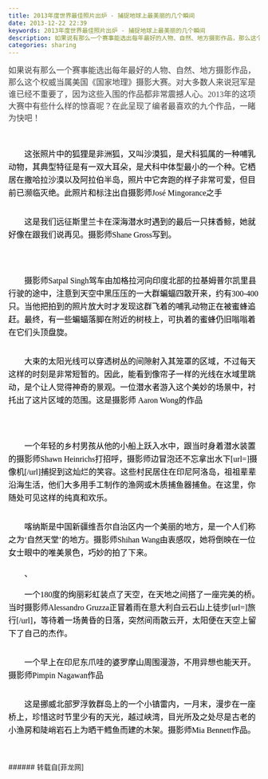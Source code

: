 ```yaml
---
title: 2013年度世界最佳照片出炉 - 捕捉地球上最美丽的几个瞬间
date: 2013-12-22 22:39
keywords: 2013年度世界最佳照片出炉 - 捕捉地球上最美丽的几个瞬间
description: 如果说有那么一个赛事能选出每年最好的人物、自然、地方摄影作品，那么这个权威当属美国《国家地理》摄影大赛。对大多数人来说冠军是谁已经不重要了，因为这些入围的作品都非常震撼人心。2013年的这项大赛中有些什么样的惊喜呢？在此呈现了编者最喜欢的九个作品，一睹为快吧！这张照片中的狐狸是非洲狐，又叫沙漠狐，是犬科狐属的一种哺乳动物，其典型特征是有一双大耳朵，是犬科中体型最小的一个种。它栖居在撒哈拉沙漠以及阿拉伯半岛，照片中它奔跑的样子非常可爱，但目前已濒临灭绝。此照片和标注出自摄影师José Mingorance之手这是我们远征斯里兰卡在深海潜水时遇到的最后一只抹香鲸，她就好像在跟我们说再见。摄影师Shane Gross写到。摄影师Satpal Singh驾车由加格拉河向印度北部的拉基姆普尔凯里县行驶的途中，注意到天空中黑压压的一大群蝙蝠四散开来，约有300-400只。当他把拍到的照片放大时才发现这群飞着的哺乳动物正在被蜜蜂追赶。最终，有一些蝙蝠落脚在附近的树枝上，可执着的蜜蜂仍旧嗡嗡着在它们头顶盘旋。大束的太阳光线可以穿透树丛的间隙射入其笼罩的区域，不过每天这样的时刻是非常短暂的。因此，能看到像帘子一样的光线在水域里跳动，是个让人觉得神奇的景观。一位潜水者游入这个美妙的场景中，衬托出了这片区域的范围。这是摄影师 Aaron Wong的作品一个年轻的乡村男孩从他的小船上跃入水中，跟当时身着潜水装置的摄影师Shawn Heinrichs打招呼，摄影师边冒泡还不忘拿出水下[url=]摄像机[/url]捕捉到这灿烂的笑容。这些村民居住在印尼阿洛岛，祖祖辈辈沿海生活，他们大多用手工制作的渔网或木质捕鱼器捕鱼。在这里，你随处可见这样的纯真和欢乐。喀纳斯是中国新疆维吾尔自治区内一个美丽的地方，是一个人们称之为‘自然天堂’的地方。摄影师Shihan Wang由衷感叹，她将倒映在一位女士眼中的唯美景色，巧妙的拍了下来。、一个180度的绚丽彩虹装点了天空，在天地之间搭了一座完美的桥。当时摄影师Alessandro Gruzza正冒着雨在意大利白云石山上徒步[url=]旅行[/url]，等待着一场黄昏的日落，突然间雨散云开，太阳便在天空上留下了自己的杰作。一个早上在印尼东爪哇的婆罗摩山周围漫游，不用异想也能天开。摄影师Pimpin Nagawan作品这是挪威北部罗浮敦群岛上的一个小镇雷内，一月末，漫步在一座桥上，珍惜这时节里少有的天光，越过峡湾，目光所及之处尽是古老的小渔房和陡峭岩石上为晒干鳕鱼而建的木架。摄影师Mia Bennett作品。
categories: sharing
---
```

<td class="t_f" id="postmessage_86525">

<font style="color:rgb(67, 67, 67)"><font style="background-color:rgb(251, 251, 251)"><font face="微软雅黑, Tahoma, Verdana, 宋体"><font style="font-size:16px"><div align="left">如果说有那么一个赛事能选出每年最好的人物、自然、地方摄影作品，那么这个权威当属美国《国家地理》摄影大赛。对大多数人来说冠军是谁已经不重要了，因为这些入围的作品都非常震撼人心。2013年的这项大赛中有些什么样的惊喜呢？在此呈现了编者最喜欢的九个作品，一睹为快吧！</div></font></font></font></font><br/>
<font style="color:rgb(0, 0, 0)"><font face="微软雅黑, Tahoma, Verdana, 宋体"><font style="font-size:16px"><p style="line-height:26px;text-indent:2em;text-align:left"><font color="#03366"><a href="http://static.cnbetacdn.com/newsimg/2013/1222/25_1iJrKM7SP.jpg" target="_blank"><img alt="" border="0" class="zoom" data-cf-modified-01af878b6eea7ce705d605d7-="" file="http://64.19.142.11/static.cnbetacdn.com/newsimg/2013/1222/60_1387709284.jpg_w600.jpg" id="aimg_ptT8O" lazyloadthumb="1" onclick="" onmouseover="" src="http://64.19.142.11/static.cnbetacdn.com/newsimg/2013/1222/60_1387709284.jpg_w600.jpg"/></a></font></p><p style="line-height:26px;text-indent:2em;text-align:left">这张照片中的狐狸是非洲狐，又叫沙漠狐，是犬科狐属的一种哺乳动物，其典型特征是有一双大耳朵，是犬科中体型最小的一个种。它栖居在撒哈拉沙漠以及阿拉伯半岛，照片中它奔跑的样子非常可爱，但目前已濒临灭绝。此照片和标注出自摄影师José Mingorance之手</p><p style="line-height:26px;text-indent:2em;text-align:left"><font color="#03366"><a href="http://static.cnbetacdn.com/newsimg/2013/1222/25_1iJrKNj3b.jpg" target="_blank"><img alt="" border="0" class="zoom" data-cf-modified-01af878b6eea7ce705d605d7-="" file="http://64.19.142.11/static.cnbetacdn.com/newsimg/2013/1222/77_1387709297.jpg_w600.jpg" id="aimg_MK147" lazyloadthumb="1" onclick="" onmouseover="" src="http://64.19.142.11/static.cnbetacdn.com/newsimg/2013/1222/77_1387709297.jpg_w600.jpg"/></a></font></p><p style="line-height:26px;text-indent:2em;text-align:left">这是我们远征斯里兰卡在深海潜水时遇到的最后一只抹香鲸，她就好像在跟我们说再见。摄影师Shane Gross写到。</p><p style="line-height:26px;text-indent:2em;text-align:left"><img alt="" border="0" class="zoom" data-cf-modified-01af878b6eea7ce705d605d7-="" file="http://64.19.142.10/static.cnbetacdn.com/newsimg/2013/1222/50_1387709314.jpg_w600.jpg" id="aimg_B4aaH" lazyloadthumb="1" onclick="" onmouseover="" src="http://64.19.142.10/static.cnbetacdn.com/newsimg/2013/1222/50_1387709314.jpg_w600.jpg"/></p><br/>
<p style="line-height:26px;text-indent:2em;text-align:left">摄影师Satpal Singh驾车由加格拉河向印度北部的拉基姆普尔凯里县行驶的途中，注意到天空中黑压压的一大群蝙蝠四散开来，约有300-400只。当他把拍到的照片放大时才发现这群飞着的哺乳动物正在被蜜蜂追赶。最终，有一些蝙蝠落脚在附近的树枝上，可执着的蜜蜂仍旧嗡嗡着在它们头顶盘旋。</p><p style="line-height:26px;text-indent:2em;text-align:left"><font color="#03366"><a href="http://static.cnbetacdn.com/newsimg/2013/1222/25_1iJrKNAsV.jpg" target="_blank"><img alt="" border="0" class="zoom" data-cf-modified-01af878b6eea7ce705d605d7-="" file="http://64.19.142.10/static.cnbetacdn.com/newsimg/2013/1222/51_1387709324.jpg_w600.jpg" id="aimg_ssSop" lazyloadthumb="1" onclick="" onmouseover="" src="http://64.19.142.10/static.cnbetacdn.com/newsimg/2013/1222/51_1387709324.jpg_w600.jpg"/></a></font></p><p style="line-height:26px;text-indent:2em;text-align:left">大束的太阳光线可以穿透树丛的间隙射入其笼罩的区域，不过每天这样的时刻是非常短暂的。因此，能看到像帘子一样的光线在水域里跳动，是个让人觉得神奇的景观。一位潜水者游入这个美妙的场景中，衬托出了这片区域的范围。这是摄影师 Aaron Wong的作品</p><p style="line-height:26px;text-indent:2em;text-align:left"><img alt="" border="0" class="zoom" data-cf-modified-01af878b6eea7ce705d605d7-="" file="http://64.19.142.12/static.cnbetacdn.com/newsimg/2013/1222/77_1387709344.jpg_w600.jpg" id="aimg_v4yEi" lazyloadthumb="1" onclick="" onmouseover="" src="http://64.19.142.12/static.cnbetacdn.com/newsimg/2013/1222/77_1387709344.jpg_w600.jpg"/></p><br/>
<p style="line-height:26px;text-indent:2em;text-align:left">一个年轻的乡村男孩从他的小船上跃入水中，跟当时身着潜水装置的摄影师Shawn Heinrichs打招呼，摄影师边冒泡还不忘拿出水下[url=]摄像机[/url]捕捉到这灿烂的笑容。这些村民居住在印尼阿洛岛，祖祖辈辈沿海生活，他们大多用手工制作的渔网或木质捕鱼器捕鱼。在这里，你随处可见这样的纯真和欢乐。</p><p style="line-height:26px;text-indent:2em;text-align:left"><font color="#03366"><a href="http://static.cnbetacdn.com/newsimg/2013/1222/25_1iJrKTHCS.jpg" target="_blank"><img alt="" border="0" class="zoom" data-cf-modified-01af878b6eea7ce705d605d7-="" file="http://64.19.142.10/static.cnbetacdn.com/newsimg/2013/1222/81_1387709354.jpg_w600.jpg" id="aimg_ntjtr" lazyloadthumb="1" onclick="" onmouseover="" src="http://64.19.142.10/static.cnbetacdn.com/newsimg/2013/1222/81_1387709354.jpg_w600.jpg"/></a></font></p><p style="line-height:26px;text-indent:2em;text-align:left">喀纳斯是中国新疆维吾尔自治区内一个美丽的地方，是一个人们称之为‘自然天堂’的地方。摄影师Shihan Wang由衷感叹，她将倒映在一位女士眼中的唯美景色，巧妙的拍了下来。</p><p style="line-height:26px;text-indent:2em;text-align:left">、<img alt="" border="0" class="zoom" data-cf-modified-01af878b6eea7ce705d605d7-="" file="http://64.19.142.10/static.cnbetacdn.com/newsimg/2013/1222/54_1387709370.jpg_w600.jpg" id="aimg_OFTLZ" lazyloadthumb="1" onclick="" onmouseover="" src="http://64.19.142.10/static.cnbetacdn.com/newsimg/2013/1222/54_1387709370.jpg_w600.jpg"/></p><p style="line-height:26px;text-indent:2em;text-align:left">一个180度的绚丽彩虹装点了天空，在天地之间搭了一座完美的桥。当时摄影师Alessandro Gruzza正冒着雨在意大利白云石山上徒步[url=]旅行[/url]，等待着一场黄昏的日落，突然间雨散云开，太阳便在天空上留下了自己的杰作。</p><p style="line-height:26px;text-indent:2em;text-align:left"><font color="#03366"><a href="http://static.cnbetacdn.com/newsimg/2013/1222/25_1iJrKUGUW.jpg" target="_blank"><img alt="" border="0" class="zoom" data-cf-modified-01af878b6eea7ce705d605d7-="" file="http://64.19.142.11/static.cnbetacdn.com/newsimg/2013/1222/83_1387709380.jpg_w600.jpg" id="aimg_j8br5" lazyloadthumb="1" onclick="" onmouseover="" src="http://64.19.142.11/static.cnbetacdn.com/newsimg/2013/1222/83_1387709380.jpg_w600.jpg"/></a></font></p><p style="line-height:26px;text-indent:2em;text-align:left">一个早上在印尼东爪哇的婆罗摩山周围漫游，不用异想也能天开。摄影师Pimpin Nagawan作品</p><p style="line-height:26px;text-indent:2em;text-align:left"><font color="#03366"><a href="http://static.cnbetacdn.com/newsimg/2013/1222/25_1iJrKVpAQ.jpg" target="_blank"><img alt="" border="0" class="zoom" data-cf-modified-01af878b6eea7ce705d605d7-="" file="http://64.19.142.10/static.cnbetacdn.com/newsimg/2013/1222/49_1387709391.jpg_w600.jpg" id="aimg_TKm5Y" lazyloadthumb="1" onclick="" onmouseover="" src="http://64.19.142.10/static.cnbetacdn.com/newsimg/2013/1222/49_1387709391.jpg_w600.jpg"/></a></font></p><p style="line-height:26px;text-indent:2em;text-align:left">这是挪威北部罗浮敦群岛上的一个小镇雷内，一月末，漫步在一座桥上，珍惜这时节里少有的天光，越过峡湾，目光所及之处尽是古老的小渔房和陡峭岩石上为晒干鳕鱼而建的木架。摄影师Mia Bennett作品。</p></font></font></font><br/>
<br/>
</td>
###### 转载自[菲龙网]